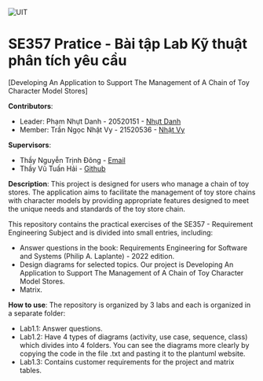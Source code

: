 ![UIT](https://img.shields.io/badge/from-UIT%20VNUHCM-blue?style=for-the-badge&link=https%3A%2F%2Fwww.uit.edu.vn%2F)
# SE357 Pratice - Bài tập Lab Kỹ thuật phân tích yêu cầu

[Developing An Application to Support The Management of A Chain of Toy Character Model Stores]

**Contributors**:

- Leader: Phạm Nhựt Danh - 20520151 - [Nhựt Danh](https://github.com/phamnhutdanh)
- Member: Trần Ngọc Nhật Vy - 21520536 - [Nhật Vy](https://github.com/ziuwuchuoi)

**Supervisors**:

- Thầy Nguyễn Trịnh Đông - [Email](dongnt@uit.edu.vn)
- Thầy Vũ Tuấn Hải - [Github](https://github.com/vutuanhai237)

**Description**: This project is designed for users who manage a chain of toy stores. The application aims to facilitate the management of toy store chains with character models by providing appropriate features designed to meet the unique needs and standards of the toy store chain.

This repository contains the practical exercises of the SE357 - Requirement Engineering Subject and is divided into small entries, including:
- Answer questions in the book: Requirements Engineering for Software and Systems (Philip A. Laplante) - 2022 edition.
- Design diagrams for selected topics. Our project is Developing An Application to Support The Management of A Chain of Toy Character Model Stores.
- Matrix.

**How to use**: The repository is organized by 3 labs and each is organized in a separate folder:
- Lab1.1: Answer questions.
- Lab1.2: Have 4 types of diagrams (activity, use case, sequence, class) which divides into 4 folders. You can see the diagrams more clearly by copying the code in the file .txt and pasting it to the plantuml website.
- Lab1.3: Contains customer requirements for the project and matrix tables.

